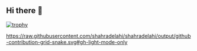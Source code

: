 ## Hi there 👋
[![trophy](https://github-profile-trophy.vercel.app/?username=Anufriev33&theme=onedark)](https://github.com/ryo-ma/github-profile-trophy)



https://raw.githubusercontent.com/shahradelahi/shahradelahi/output/github-contribution-grid-snake.svg#gh-light-mode-only








